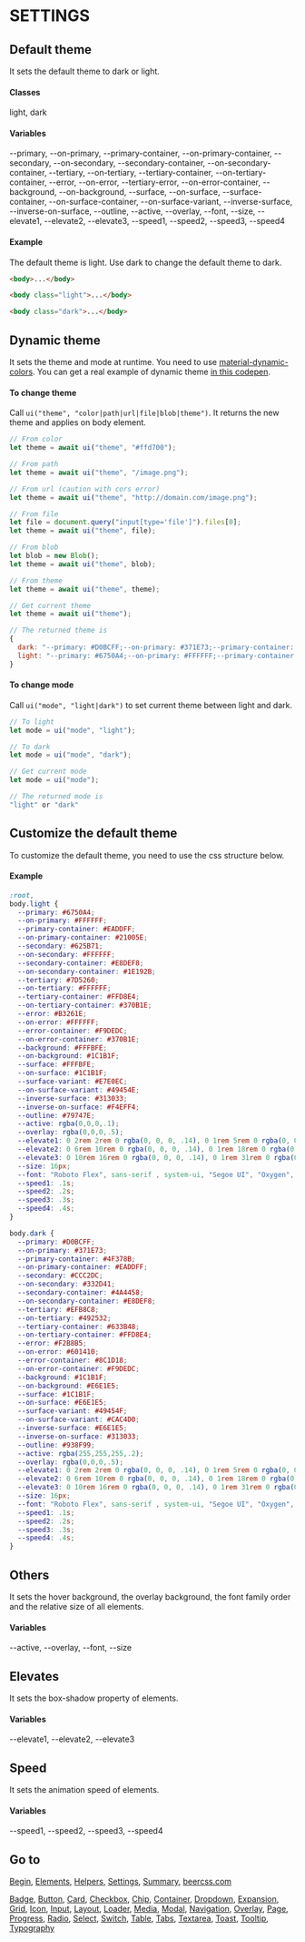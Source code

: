 # SETTINGS

## Default theme

It sets the default theme to dark or light.

#### Classes

light, dark 

#### Variables

--primary, --on-primary, --primary-container, --on-primary-container, --secondary, --on-secondary, --secondary-container, --on-secondary-container, --tertiary, --on-tertiary, --tertiary-container, --on-tertiary-container, --error, --on-error, --tertiary-error, --on-error-container, --background, --on-background, --surface, --on-surface, --surface-container, --on-surface-container, --on-surface-variant, --inverse-surface, --inverse-on-surface, --outline, --active, --overlay, --font, --size, --elevate1, --elevate2, --elevate3, --speed1, --speed2, --speed3, --speed4

#### Example

The default theme is light. Use dark to change the default theme to dark.

```html
<body>...</body>

<body class="light">...</body>

<body class="dark">...</body>
```

## Dynamic theme

It sets the theme and mode at runtime. You need to use [material-dynamic-colors](https://www.npmjs.com/package/material-dynamic-colors). You can get a real example of dynamic theme [in this codepen](https://codepen.io/leo-bnu/pen/LYWxjVG).

#### To change theme

Call `ui("theme", "color|path|url|file|blob|theme")`. It returns the new theme and applies on body element.
```js
// From color
let theme = await ui("theme", "#ffd700");

// From path
let theme = await ui("theme", "/image.png");

// From url (caution with cors error)
let theme = await ui("theme", "http://domain.com/image.png");

// From file
let file = document.query("input[type='file']").files[0];
let theme = await ui("theme", file);

// From blob
let blob = new Blob();
let theme = await ui("theme", blob);

// From theme
let theme = await ui("theme", theme);

// Get current theme
let theme = await ui("theme");

// The returned theme is
{
  dark: "--primary: #D0BCFF;--on-primary: #371E73;--primary-container: #4F378B;--on-primary-container: #EADDFF;--secondary: #CCC2DC;--on-secondary: #332D41;--secondary-container: #4A4458;--on-secondary-container: #E8DEF8;--tertiary: #EFB8C8;--on-tertiary: #492532;--tertiary-container: #633B48;--on-tertiary-container: #FFD8E4;--error: #F2B8B5;--on-error: #601410;--error-container: #8C1D18;--on-error-container: #F9DEDC;--background: #1C1B1F;--on-background: #E6E1E5;--surface: #1C1B1F;--on-surface: #E6E1E5;--outline: #938F99;--surface-variant: #49454F;--on-surface-variant: #CAC4D0;--inverse-surface: #E6E1E5;--inverse-on-surface: #313033;--active: rgba(255,255,255,.2);--mode: dark;",
  light: "--primary: #6750A4;--on-primary: #FFFFFF;--primary-container: #EADDFF;--on-primary-container: #21005E;--secondary: #625B71;--on-secondary: #FFFFFF;--secondary-container: #E8DEF8;--on-secondary-container: #1E192B;--tertiary: #7D5260;--on-tertiary: #FFFFFF;--tertiary-container: #FFD8E4;--on-tertiary-container: #370B1E;--error: #B3261E;--on-error: #FFFFFF;--error-container: #F9DEDC;--on-error-container: #370B1E;--background: #FFFBFE;--on-background: #1C1B1F;--surface: #FFFBFE;--on-surface: #1C1B1F;--outline: #79747E;--surface-variant: #E7E0EC;--on-surface-variant: #49454E;--inverse-surface: #313033;--inverse-on-surface: #F4EFF4;--active: rgba(0,0,0,.1);--mode: light;"
}
```

#### To change mode

Call `ui("mode", "light|dark")` to set current theme between light and dark.

```js
// To light
let mode = ui("mode", "light");

// To dark
let mode = ui("mode", "dark");

// Get current mode
let mode = ui("mode");

// The returned mode is
"light" or "dark"
```

## Customize the default theme

To customize the default theme, you need to use the css structure below.

#### Example

```css
:root,
body.light {
  --primary: #6750A4;
  --on-primary: #FFFFFF;
  --primary-container: #EADDFF;
  --on-primary-container: #21005E;
  --secondary: #625B71;
  --on-secondary: #FFFFFF;
  --secondary-container: #E8DEF8;
  --on-secondary-container: #1E192B;
  --tertiary: #7D5260;
  --on-tertiary: #FFFFFF;
  --tertiary-container: #FFD8E4;
  --on-tertiary-container: #370B1E;
  --error: #B3261E;
  --on-error: #FFFFFF;
  --error-container: #F9DEDC;
  --on-error-container: #370B1E;
  --background: #FFFBFE;
  --on-background: #1C1B1F;
  --surface: #FFFBFE;
  --on-surface: #1C1B1F;
  --surface-variant: #E7E0EC;
  --on-surface-variant: #49454E;
  --inverse-surface: #313033;
  --inverse-on-surface: #F4EFF4;
  --outline: #79747E;
  --active: rgba(0,0,0,.1);
  --overlay: rgba(0,0,0,.5);
  --elevate1: 0 2rem 2rem 0 rgba(0, 0, 0, .14), 0 1rem 5rem 0 rgba(0, 0, 0, .12), 0 3rem 1rem -2rem rgba(0, 0, 0, .2);
  --elevate2: 0 6rem 10rem 0 rgba(0, 0, 0, .14), 0 1rem 18rem 0 rgba(0, 0, 0, .12), 0 3rem 5rem -1rem rgba(0, 0, 0, .3);
  --elevate3: 0 10rem 16rem 0 rgba(0, 0, 0, .14), 0 1rem 31rem 0 rgba(0, 0, 0, .12), 0 3rem 9rem 0rem rgba(0, 0, 0, .4);
  --size: 16px;
  --font: "Roboto Flex", sans-serif , system-ui, "Segoe UI", "Oxygen", "Ubuntu", "Cantarell", "Fira Sans", "Droid Sans", "Helvetica Neue", "Helvetica", "Arial";
  --speed1: .1s;
  --speed2: .2s;
  --speed3: .3s;
  --speed4: .4s;
}

body.dark {
  --primary: #D0BCFF;
  --on-primary: #371E73;
  --primary-container: #4F378B;
  --on-primary-container: #EADDFF;
  --secondary: #CCC2DC;
  --on-secondary: #332D41;
  --secondary-container: #4A4458;
  --on-secondary-container: #E8DEF8;
  --tertiary: #EFB8C8;
  --on-tertiary: #492532;
  --tertiary-container: #633B48;
  --on-tertiary-container: #FFD8E4;
  --error: #F2B8B5;
  --on-error: #601410;
  --error-container: #8C1D18;
  --on-error-container: #F9DEDC;
  --background: #1C1B1F;
  --on-background: #E6E1E5;
  --surface: #1C1B1F;
  --on-surface: #E6E1E5;
  --surface-variant: #49454F;
  --on-surface-variant: #CAC4D0;
  --inverse-surface: #E6E1E5;
  --inverse-on-surface: #313033;
  --outline: #938F99;
  --active: rgba(255,255,255,.2);
  --overlay: rgba(0,0,0,.5);
  --elevate1: 0 2rem 2rem 0 rgba(0, 0, 0, .14), 0 1rem 5rem 0 rgba(0, 0, 0, .12), 0 3rem 1rem -2rem rgba(0, 0, 0, .2);
  --elevate2: 0 6rem 10rem 0 rgba(0, 0, 0, .14), 0 1rem 18rem 0 rgba(0, 0, 0, .12), 0 3rem 5rem -1rem rgba(0, 0, 0, .3);
  --elevate3: 0 10rem 16rem 0 rgba(0, 0, 0, .14), 0 1rem 31rem 0 rgba(0, 0, 0, .12), 0 3rem 9rem 0rem rgba(0, 0, 0, .4);
  --size: 16px;
  --font: "Roboto Flex", sans-serif , system-ui, "Segoe UI", "Oxygen", "Ubuntu", "Cantarell", "Fira Sans", "Droid Sans", "Helvetica Neue", "Helvetica", "Arial";
  --speed1: .1s;
  --speed2: .2s;
  --speed3: .3s;
  --speed4: .4s;
}
```

## Others

It sets the hover background, the overlay background, the font family order and the relative size of all elements.

#### Variables

--active, --overlay, --font, --size

## Elevates

It sets the box-shadow property of elements.

#### Variables

--elevate1, --elevate2, --elevate3

## Speed

It sets the animation speed of elements.

#### Variables

--speed1, --speed2, --speed3, --speed4

## Go to

[Begin](INDEX.md), [Elements](ELEMENTS.md), [Helpers](HELPERS.md), [Settings](SETTINGS.md), [Summary](SUMMARY.md), [beercss.com](https://www.beercss.com)

[Badge](BADGE.md), [Button](BUTTON.md), [Card](CARD.md), [Checkbox](CHECKBOX.md), [Chip](CHIP.md), [Container](CONTAINER.md), [Dropdown](DROPDOWN.md), [Expansion](EXPANSION.md), [Grid](GRID.md), [Icon](ICON.md), [Input](INPUT.md), [Layout](LAYOUT.md), [Loader](LOADER.md), [Media](MEDIA.md), [Modal](MODAL.md), [Navigation](NAVIGATION.md), [Overlay](OVERLAY.md), [Page](PAGE.md), [Progress](PROGRESS.md), [Radio](RADIO.md), [Select](SELECT.md), [Switch](SWITCH.md), [Table](TABLE.md), [Tabs](TABS.md), [Textarea](TEXTAREA.md), [Toast](TOAST.md), [Tooltip](TOOLTIP.md), [Typography](TYPOGRAPHY.md)
